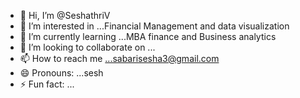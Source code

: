 - 👋 Hi, I’m @SeshathriV
- 👀 I’m interested in ...Financial Management and data visualization
- 🌱 I’m currently learning ...MBA finance and Business analytics
- 💞️ I’m looking to collaborate on ...
- 📫 How to reach me ...sabarisesha3@gmail.com
- 😄 Pronouns: ...sesh
- ⚡ Fun fact: ...

<!---
SeshathriV/SeshathriV is a ✨ special ✨ repository because its `README.md` (this file) appears on your GitHub profile.
You can click the Preview link to take a look at your changes.
--->
